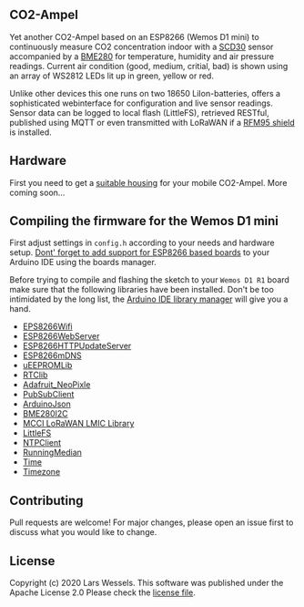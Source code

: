 ## CO2-Ampel

Yet another CO2-Ampel based on an ESP8266 (Wemos D1 mini) to continuously
measure CO2 concentration indoor with a [SCD30](https://www.sensirion.com/en/environmental-sensors/carbon-dioxide-sensors/carbon-dioxide-sensors-co2/) sensor accompanied by a [BME280](https://www.bosch-sensortec.com/products/environmental-sensors/humidity-sensors-bme280/)
for temperature, humidity and air pressure readings. Current air condition
(good, medium, critial, bad) is shown using an array of WS2812 LEDs lit up
in green, yellow or red.

Unlike other devices this one runs on two 18650 LiIon-batteries, offers
a sophisticated webinterface for configuration and live sensor readings.
Sensor data can be logged to local flash (LittleFS), retrieved RESTful,
published using MQTT or even transmitted with LoRaWAN if a
[RFM95 shield](https://github.com/hallard/WeMos-Lora) is installed.

## Hardware

First you need to get a [suitable housing](https://www.ovomaltine.de/produkte/ovomaltine-pulver-dose)
for your mobile CO2-Ampel. More coming soon...

## Compiling the firmware for the Wemos D1 mini

First adjust settings in `config.h` according to your needs and hardware setup.
[Dont' forget to add support for ESP8266 based boards](https://github.com/esp8266/Arduino)
to your Arduino IDE using the boards manager.

Before trying to compile and flashing the sketch to your `Wemos D1 R1` board make
sure that the following libraries have been installed. Don't be too intimidated
by the long list, the [Arduino IDE library manager](https://www.arduino.cc/en/Guide/Libraries)
will give you a hand.

* [EPS8266Wifi](https://github.com/esp8266/Arduino/tree/master/libraries/ESP8266WiFi)
* [ESP8266WebServer](https://github.com/esp8266/Arduino/tree/master/libraries/ESP8266WebServer)
* [ESP8266HTTPUpdateServer](https://github.com/esp8266/Arduino/tree/master/libraries/ESP8266HTTPUpdateServer)
* [ESP8266mDNS](https://github.com/esp8266/Arduino/tree/master/libraries/ESP8266mDNS)
* [uEEPROMLib](https://github.com/Naguissa/uEEPROMLib)
* [RTClib](https://github.com/adafruit/RTClib)
* [Adafruit_NeoPixle](https://github.com/adafruit/Adafruit_NeoPixel)
* [PubSubClient](https://github.com/knolleary/pubsubclient/releases)
* [ArduinoJson](https://arduinojson.org/)
* [BME280I2C](https://github.com/finitespace/BME280)
* [MCCI LoRaWAN LMIC Library](https://github.com/mcci-catena/arduino-lmic)
* [LittleFS](https://github.com/esp8266/Arduino/tree/master/libraries/LittleFS)
* [NTPClient](https://github.com/arduino-libraries/NTPClient)
* [RunningMedian](https://github.com/RobTillaart/RunningMedian)
* [Time](https://github.com/PaulStoffregen/Time)
* [Timezone](https://github.com/JChristensen/Timezone)

## Contributing

Pull requests are welcome! For major changes, please open an issue first to
discuss what you would like to change.

## License

Copyright (c) 2020 Lars Wessels.
This software was published under the Apache License 2.0
Please check the [license file](LICENSE).
